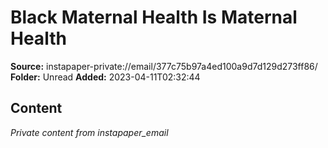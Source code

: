# Black Maternal Health Is Maternal Health

**Source:** instapaper-private://email/377c75b97a4ed100a9d7d129d273ff86/
**Folder:** Unread
**Added:** 2023-04-11T02:32:44




## Content
*Private content from instapaper_email*
